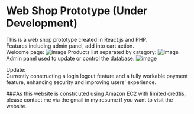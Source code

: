 # Web Shop Prototype (Under Development)
This is a web shop prototype created in React.js and PHP. <br />
Features including admin panel, add into cart action. <br />
Welcome page:
![image](https://user-images.githubusercontent.com/74143516/111035105-cb20ab80-8453-11eb-9d37-e1053260c50c.png)
Products list separated by category:
![image](https://user-images.githubusercontent.com/74143516/111035113-da9ff480-8453-11eb-8624-e8be34f8dcab.png)
Admin panel used to update or control the database:
![image](https://user-images.githubusercontent.com/74143516/111035122-e4c1f300-8453-11eb-99dd-0eae2efb97f8.png)

Update:  
Currently constructing a login logout feature and a fully workable payment feature, enhancing security and improving users' experience.

###As this website is constrcuted using Amazon EC2 with limited credtis, please contact me via the gmail in my resume if you want to visit the website.
